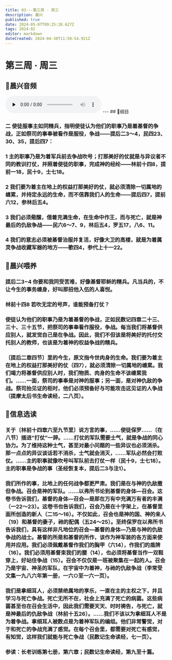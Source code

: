 ```yaml
---
title: 03---第三周 · 周三
description: 晨兴
published: true
date: 2024-05-07T09:25:28.627Z
tags: 2024-02
editor: markdown
dateCreated: 2024-04-30T11:50:54.921Z
---
```


# 第三周 · 周三
## 🎵晨兴音频
<audio id="audio" controls="" preload="none">
      <source id="mp3" src="/2024-02/week3/week3day3.mp3">
</audio>
---
## 📖纲目

### 二   使徒服事主如同精兵，指明使徒认为他们的职事乃是着基督的争战，正如祭司的事奉被看作是服役，争战——提后二3～4，民四23、30、35，提后四7：

### 1   主的职事乃是为着军兵前去争战吹号；打那美好的仗就是与异议者不同的教训打仗，并照着使徒的职事，完成神的经纶——林前十四8，提前一18，民十9，士七18。

### 2   我们要为着主在地上的权益打那美好的仗，就必须清除一切属地的缠累，并持定永远的生命，而不信靠我们人的生命——提后四7，提前六12，参林后五4。

### 3   我们必须儆醒，借着充满生命，在生命中作王，而与死亡，就是神最后的仇敌争战——民六6～7、9，林后五4，罗五17，八6、11。

### 4   我们的意志必须被基督治服并复活，好像大卫的高楼，就是为着属灵争战收藏军器的地方——歌四4，参代上十一22。

## 📖晨兴喂养

### 提后二3~4    你要和我同受苦难，好像基督耶稣的精兵。凡当兵的，不让今生的事务缠身，好叫那招他入伍的人喜悦。

### 林前十四8    若吹无定的号声，谁能预备打仗？

### 使徒认为他们的职事乃是为着基督的争战，正如民数记四章二十三、三十、三十五节，把祭司的事奉看作服役，争战。每当我们将基督供应别人，就发觉自己是在争战。因此，我们不但该是将美好的托付交托别人的教师，也该是为着神的权益争战的精兵。

### 〔提后二章四节〕里的今生，原文指今世肉身的生命。我们要为着主在地上的权益打那美好的仗（四7），就必须清除一切属地的缠累。我们竭力将基督供应别人时，我们物质、肉身的生命不该缠累我们。……一面，祭司的事奉是对神的服事；另一面，是对神仇敌的争战。祭司抬见证的柜时，他们必须预备好与可能攻击这见证的人争战（提摩太后书生命读经，二八页）。

## 📖信息选读

### 关于〔林前十四章六至九节里〕说方言的事，……使徒保罗……〔在八节〕插进“打仗”一辞。……打仗的军队需要士气，就是争战的同心协力。为了维持这种士气，甚至对最小问题的一些异议也必须消杀。那一点点的异议谈话若不消杀，士气就会消灭，……军队必然会打败仗。……主的职事就像吹号叫军队前去打仗一样（民十9，士七18）。主的职事是争战的事（圣经恢复本，提后二3与注1）。

### 我们所作的事，比地上的任何战争都更严肃。我们是在与神的仇敌撒但争战。召会是神的军队。……以弗所书论到基督的身体—召会。这卷书告诉我们，基督的身体—召会—是那在万有中充满万有者的丰满（一22～23）。这卷书也告诉我们，召会乃是在十字架上，在基督里面所创造的新人（二15～16）。不仅如此，召会也是神的国、神的亲人（19）和基督的妻子，祂的配偶（五24～25）。至终保罗在以弗所书告诉我们，具有这样非凡地位的召会—基督的身体—乃是与神的仇敌争战的战士。基督的所是和基督的所作，该作为神军装的各方面来使用并应用。我们必须佩戴基督作我们的胸甲（六14），作我们的盾牌（16）。我们必须用基督束我们的腰（14），也必须将基督当作一双鞋穿上，好站住争战（15）。召会不仅仅是一班被聚集在一起的人。召会乃是宇宙、神圣的军队，在宇宙中为着神，与祂的仇敌争战（李常受文集一九八六年第一册，一六○至一六一页）。

### 我们是拿细耳人，必须禁绝属地的享乐，一直在主的主权之下，并且学习与死亡争战。死亡无所不在，社会上充满了死亡的病菌。这些病菌甚至也在召会生活中，因此我们需要天天、时时祷告，与死亡，就是神最后的仇敌争战（林前十五26）。……我们不该以为拿细耳人不是为着争战。拿细耳人被数点是为着神军队的编组。他们非常警觉，对于和死亡的争战充满了感觉。在每个召会里，都需要对死亡有感觉，有知觉，这样我们就能与死亡争战（民数记生命读经，七一页）。

### 参读：长老训练第七册，第六章；民数记生命读经，第九至十篇。
<!-- Google tag (gtag.js) -->
<script async src="https://www.googletagmanager.com/gtag/js?id=G-1P8709Z16T"></script>
<script>
  window.dataLayer = window.dataLayer || [];
  function gtag(){dataLayer.push(arguments);}
  gtag('js', new Date());

  gtag('config', 'G-1P8709Z16T');
</script>